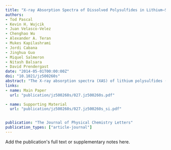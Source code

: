 ```yaml
---
title: "X-ray Absorption Spectra of Dissolved Polysulfides in Lithium–Sulfur Batteries from First-Principles"
authors:
- Tod Pascal
- Kevin H. Wujcik
- Juan Velasco-Velez
- Chenghao Wu
- Alexander A. Teran
- Mukes Kapilashrami
- Jordi Cabana
- Jinghua Guo
- Miquel Salmeron
- Nitash Balsara
- David Prendergast
date: "2014-05-01T00:00:00Z"
doi: "10.1021/jz500260s"
abstract: "The X-ray absorption spectra (XAS) of lithium polysulfides (Li₂Sₓ) of various chain lengths (x) dissolved in a model solvent are obtained from first-principles calculations. The spectra exhibit two main absorption features near the sulfur K-edge, which are unambiguously interpreted as a pre-edge near 2471 eV due to the terminal sulfur atoms at either end of the linear polysulfide dianions and a main-edge near 2473 eV due to the (x − 2) internal atoms in the chain, except in the case of Li₂S₂, which only has a low-energy feature. We find an almost linear dependence between the ratio of the peaks and chain length, although the linear dependence is modified by the delocalized, molecular nature of the core-excited states that can span up to six neighboring sulfur atoms. Thus, our results indicate that the ratio of the peak area, and not the peak intensities, should be used when attempting to differentiate the polysulfides from XAS."
links:
- name: Main Paper
  url: "publication/jz500260s/027.jz500260s.pdf"

- name: Supporting Material
  url: "publication/jz500260s/027.jz500260s_si.pdf"


publication: "The Journal of Physical Chemistry Letters"
publication_types: ["article-journal"]
---
```


Add the publication's full text or supplementary notes here.
